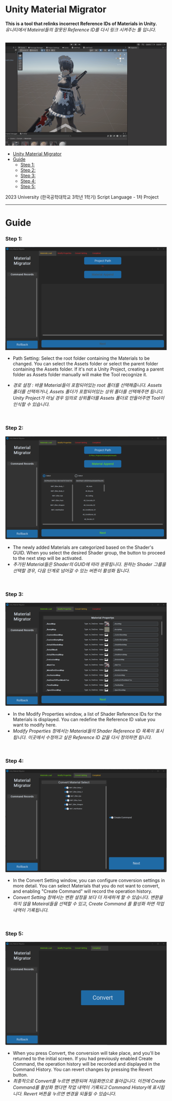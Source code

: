 # Unity Material Migrator
  
**This is a tool that relinks incorrect Reference IDs of Materials in Unity.**  
*유니티에서 Mateiral들의 잘못된 Reference ID를 다시 링크 시켜주는 툴 입니다.*  
<br>

![guide](./docs/guide_gui_1.gif)  


- [Unity Material Migrator](#unity-material-migrator)
- [Guide](#guide)
    - [Step 1:](#step-1)
    - [Step 2:](#step-2)
    - [Step 3:](#step-3)
    - [Step 4:](#step-4)
    - [Step 5:](#step-5)

2023 University (한국공학대학교 3학년 1학기) Script Language - 1차 Project
* * *
# Guide  
### Step 1:
![guide](./docs/guide_main_1.png)  
- Path Setting: Select the root folder containing the Materials to be changed.
You can select the Assets folder or select the parent folder containing the Assets folder.
If it's not a Unity Project, creating a parent folder as Assets folder manually will make the Tool recognize it.

- *경로 설정 : 바꿀 Material들이 포함되어있는 root 폴더를 선택해줍니다.*
*Assets 폴더를 선택하거나, Assets 폴더가 포함되어있는 상위 폴더를 선택해주면 됩니다.*  
*Unity Project가 아닐 경우 임의로 상위폴더를 Assets 폴더로 만들어주면 Tool이 인식할 수 있습니다.*  

<br>

### Step 2:
![guide](./docs/guide_main_2.png)  
- The newly added Materials are categorized based on the Shader's GUID.
  When you select the desired Shader group, the button to proceed to the next step will be activated.
- *추가된 Material들은 Shader의 GUID에 따라 분류됩니다.*
  *원하는 Shader 그룹을 선택할 경우, 다음 단계로 넘어갈 수 있는 버튼이 활성화 됩니다.*

<br>

### Step 3:
![guide](./docs/guide_property_1.png)  
- In the Modify Properties window, a list of Shader Reference IDs for the Materials is displayed.
  You can redefine the Reference ID value you want to modify here.
- *Modify Properties 창에서는 Material들의 Shader Reference ID 목록이 표시됩니다.* 
  *이곳에서 수정하고 싶은 Reference ID 값을 다시 정의하면 됩니다.*
<br>

### Step 4:
![guide](./docs/guide_select_1.png)  
- In the Convert Setting window, you can configure conversion settings in more detail.
  You can select Materials that you do not want to convert, and enabling "Create Command" will record the operation history.
- *Convert Setting 창에서는 변환 설정을 보다 더 자세하게 할 수 있습니다.*
  *변환을 하지 않을 Mateiral들을 선택할 수 있고, Create Command 를 활성화 하면 작업 내역이 기록됩니다.*
<br>

### Step 5:
![guide](./docs/guide_complate_1.png)  

- When you press Convert, the conversion will take place, and you'll be returned to the initial screen.
  If you had previously enabled Create Command, the operation history will be recorded and displayed in the Command History.
  You can revert changes by pressing the Revert button.
- *최종적으로 Convert를 누르면 변환되며 처음화면으로 돌아갑니다.*
  *이전에 Create Command를 활성화 했다면 작업 내역이 기록되고 Command History에 표시됩니다.*
  *Revert 버튼을 누르면 변경을 되돌릴 수 있습니다.*
